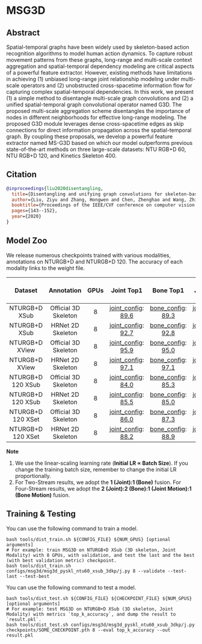 # MSG3D

## Abstract

Spatial-temporal graphs have been widely used by skeleton-based action recognition algorithms to model human action dynamics. To capture robust movement patterns from these graphs, long-range and multi-scale context aggregation and spatial-temporal dependency modeling are critical aspects of a powerful feature extractor. However, existing methods have limitations in achieving (1) unbiased long-range joint relationship modeling under multi-scale operators and (2) unobstructed cross-spacetime information flow for capturing complex spatial-temporal dependencies. In this work, we present (1) a simple method to disentangle multi-scale graph convolutions and (2) a unified spatial-temporal graph convolutional operator named G3D. The proposed multi-scale aggregation scheme disentangles the importance of nodes in different neighborhoods for effective long-range modeling. The proposed G3D module leverages dense cross-spacetime edges as skip connections for direct information propagation across the spatial-temporal graph. By coupling these proposals, we develop a powerful feature extractor named MS-G3D based on which our model outperforms previous state-of-the-art methods on three large-scale datasets: NTU RGB+D 60, NTU RGB+D 120, and Kinetics Skeleton 400.

## Citation

```BibTeX
@inproceedings{liu2020disentangling,
  title={Disentangling and unifying graph convolutions for skeleton-based action recognition},
  author={Liu, Ziyu and Zhang, Hongwen and Chen, Zhenghao and Wang, Zhiyong and Ouyang, Wanli},
  booktitle={Proceedings of the IEEE/CVF conference on computer vision and pattern recognition},
  pages={143--152},
  year={2020}
}
```

## Model Zoo

We release numerous checkpoints trained with various modalities, annotations on NTURGB+D and NTURGB+D 120. The accuracy of each modality links to the weight file.

| Dataset | Annotation | GPUs | Joint Top1 | Bone Top1 | Joint Motion Top1 | Bone-Motion Top1 | Two-Stream Top1 | Four Stream Top1 |
| :---: | :---: | :---: | :---: | :---: | :---: | :---: | :---: | :---: |
| NTURGB+D XSub | Official 3D Skeleton | 8 | [joint_config](/configs/msg3d/msg3d_pyskl_ntu60_xsub_3dkp/j.py): [89.6](http://download.openmmlab.com/mmaction/pyskl/ckpt/msg3d/msg3d_pyskl_ntu60_xsub_3dkp/j.pth) | [bone_config](/configs/msg3d/msg3d_pyskl_ntu60_xsub_3dkp/b.py): [89.3](http://download.openmmlab.com/mmaction/pyskl/ckpt/msg3d/msg3d_pyskl_ntu60_xsub_3dkp/b.pth) | [joint_motion_config](/configs/msg3d/msg3d_pyskl_ntu60_xsub_3dkp/jm.py): [87.7](http://download.openmmlab.com/mmaction/pyskl/ckpt/msg3d/msg3d_pyskl_ntu60_xsub_3dkp/jm.pth) | [bone_motion_config](/configs/msg3d/msg3d_pyskl_ntu60_xsub_3dkp/bm.py): [86.7](http://download.openmmlab.com/mmaction/pyskl/ckpt/msg3d/msg3d_pyskl_ntu60_xsub_3dkp/bm.pth) | 91.0 | 91.7 |
| NTURGB+D XSub | HRNet 2D Skeleton | 8 | [joint_config](/configs/msg3d/msg3d_pyskl_ntu60_xsub_hrnet/j.py): [92.7](http://download.openmmlab.com/mmaction/pyskl/ckpt/msg3d/msg3d_pyskl_ntu60_xsub_hrnet/j.pth) | [bone_config](/configs/msg3d/msg3d_pyskl_ntu60_xsub_hrnet/b.py): [92.8](http://download.openmmlab.com/mmaction/pyskl/ckpt/msg3d/msg3d_pyskl_ntu60_xsub_hrnet/b.pth) | [joint_motion_config](/configs/msg3d/msg3d_pyskl_ntu60_xsub_hrnet/jm.py): [89.8](http://download.openmmlab.com/mmaction/pyskl/ckpt/msg3d/msg3d_pyskl_ntu60_xsub_hrnet/jm.pth) | [bone_motion_config](/configs/msg3d/msg3d_pyskl_ntu60_xsub_hrnet/bm.py): [90.2](http://download.openmmlab.com/mmaction/pyskl/ckpt/msg3d/msg3d_pyskl_ntu60_xsub_hrnet/bm.pth) | 93.8 | 94.1 |
| NTURGB+D XView | Official 3D Skeleton | 8 | [joint_config](/configs/msg3d/msg3d_pyskl_ntu60_xview_3dkp/j.py): [95.9](http://download.openmmlab.com/mmaction/pyskl/ckpt/msg3d/msg3d_pyskl_ntu60_xview_3dkp/j.pth) | [bone_config](/configs/msg3d/msg3d_pyskl_ntu60_xview_3dkp/b.py): [95.0](http://download.openmmlab.com/mmaction/pyskl/ckpt/msg3d/msg3d_pyskl_ntu60_xview_3dkp/b.pth) | [joint_motion_config](/configs/msg3d/msg3d_pyskl_ntu60_xview_3dkp/jm.py): [94.0](http://download.openmmlab.com/mmaction/pyskl/ckpt/msg3d/msg3d_pyskl_ntu60_xview_3dkp/jm.pth) | [bone_motion_config](/configs/msg3d/msg3d_pyskl_ntu60_xview_3dkp/bm.py): [92.4](http://download.openmmlab.com/mmaction/pyskl/ckpt/msg3d/msg3d_pyskl_ntu60_xview_3dkp/bm.pth) | 96.4 | 96.9 |
| NTURGB+D XView | HRNet 2D Skeleton | 8 | [joint_config](/configs/msg3d/msg3d_pyskl_ntu60_xview_hrnet/j.py): [97.1](http://download.openmmlab.com/mmaction/pyskl/ckpt/msg3d/msg3d_pyskl_ntu60_xview_hrnet/j.pth) | [bone_config](/configs/msg3d/msg3d_pyskl_ntu60_xview_hrnet/b.py): [97.1](http://download.openmmlab.com/mmaction/pyskl/ckpt/msg3d/msg3d_pyskl_ntu60_xview_hrnet/b.pth) | [joint_motion_config](/configs/msg3d/msg3d_pyskl_ntu60_xview_hrnet/jm.py): [95.9](http://download.openmmlab.com/mmaction/pyskl/ckpt/msg3d/msg3d_pyskl_ntu60_xview_hrnet/jm.pth) | [bone_motion_config](/configs/msg3d/msg3d_pyskl_ntu60_xview_hrnet/bm.py): [95.1](http://download.openmmlab.com/mmaction/pyskl/ckpt/msg3d/msg3d_pyskl_ntu60_xview_hrnet/bm.pth) | 97.9 | 98.3 |
| NTURGB+D 120 XSub | Official 3D Skeleton | 8 | [joint_config](/configs/msg3d/msg3d_pyskl_ntu120_xsub_3dkp/j.py): [84.0](http://download.openmmlab.com/mmaction/pyskl/ckpt/msg3d/msg3d_pyskl_ntu120_xsub_3dkp/j.pth) | [bone_config](/configs/msg3d/msg3d_pyskl_ntu120_xsub_3dkp/b.py): [85.3](http://download.openmmlab.com/mmaction/pyskl/ckpt/msg3d/msg3d_pyskl_ntu120_xsub_3dkp/b.pth) | [joint_motion_config](/configs/msg3d/msg3d_pyskl_ntu120_xsub_3dkp/jm.py): [82.2](http://download.openmmlab.com/mmaction/pyskl/ckpt/msg3d/msg3d_pyskl_ntu120_xsub_3dkp/jm.pth) | [bone_motion_config](/configs/msg3d/msg3d_pyskl_ntu120_xsub_3dkp/bm.py): [81.5](http://download.openmmlab.com/mmaction/pyskl/ckpt/msg3d/msg3d_pyskl_ntu120_xsub_3dkp/bm.pth) | 86.9 | 87.8 |
| NTURGB+D 120 XSub | HRNet 2D Skeleton | 8 | [joint_config](/configs/msg3d/msg3d_pyskl_ntu120_xsub_hrnet/j.py): [85.5](http://download.openmmlab.com/mmaction/pyskl/ckpt/msg3d/msg3d_pyskl_ntu120_xsub_hrnet/j.pth) | [bone_config](/configs/msg3d/msg3d_pyskl_ntu120_xsub_hrnet/b.py): [85.0](http://download.openmmlab.com/mmaction/pyskl/ckpt/msg3d/msg3d_pyskl_ntu120_xsub_hrnet/b.pth) | [joint_motion_config](/configs/msg3d/msg3d_pyskl_ntu120_xsub_hrnet/jm.py): [82.6](http://download.openmmlab.com/mmaction/pyskl/ckpt/msg3d/msg3d_pyskl_ntu120_xsub_hrnet/jm.pth) | [bone_motion_config](/configs/msg3d/msg3d_pyskl_ntu120_xsub_hrnet/bm.py): [82.9](http://download.openmmlab.com/mmaction/pyskl/ckpt/msg3d/msg3d_pyskl_ntu120_xsub_hrnet/bm.pth) | 86.7 | 87.4 |
| NTURGB+D 120 XSet | Official 3D Skeleton | 8 | [joint_config](/configs/msg3d/msg3d_pyskl_ntu120_xset_3dkp/j.py): [86.0](http://download.openmmlab.com/mmaction/pyskl/ckpt/msg3d/msg3d_pyskl_ntu120_xset_3dkp/j.pth) | [bone_config](/configs/msg3d/msg3d_pyskl_ntu120_xset_3dkp/b.py): [87.3](http://download.openmmlab.com/mmaction/pyskl/ckpt/msg3d/msg3d_pyskl_ntu120_xset_3dkp/b.pth) | [joint_motion_config](/configs/msg3d/msg3d_pyskl_ntu120_xset_3dkp/jm.py): [82.9](http://download.openmmlab.com/mmaction/pyskl/ckpt/msg3d/msg3d_pyskl_ntu120_xset_3dkp/jm.pth) | [bone_motion_config](/configs/msg3d/msg3d_pyskl_ntu120_xset_3dkp/bm.py): [83.2](http://download.openmmlab.com/mmaction/pyskl/ckpt/msg3d/msg3d_pyskl_ntu120_xset_3dkp/bm.pth) | 88.9 | 89.6 |
| NTURGB+D 120 XSet | HRNet 2D Skeleton | 8 | [joint_config](/configs/msg3d/msg3d_pyskl_ntu120_xset_hrnet/j.py): [88.2](http://download.openmmlab.com/mmaction/pyskl/ckpt/msg3d/msg3d_pyskl_ntu120_xset_hrnet/j.pth) | [bone_config](/configs/msg3d/msg3d_pyskl_ntu120_xset_hrnet/b.py): [88.9](http://download.openmmlab.com/mmaction/pyskl/ckpt/msg3d/msg3d_pyskl_ntu120_xset_hrnet/b.pth) | [joint_motion_config](/configs/msg3d/msg3d_pyskl_ntu120_xset_hrnet/jm.py): [86.6](http://download.openmmlab.com/mmaction/pyskl/ckpt/msg3d/msg3d_pyskl_ntu120_xset_hrnet/jm.pth) | [bone_motion_config](/configs/msg3d/msg3d_pyskl_ntu120_xset_hrnet/bm.py): [86.5](http://download.openmmlab.com/mmaction/pyskl/ckpt/msg3d/msg3d_pyskl_ntu120_xset_hrnet/bm.pth) | 90.0 | 90.9 |

**Note**

1. We use the linear-scaling learning rate (**Initial LR ∝ Batch Size**). If you change the training batch size, remember to change the initial LR proportionally.
2. For Two-Stream results, we adopt the **1 (Joint):1 (Bone)** fusion. For Four-Stream results, we adopt the **2 (Joint):2 (Bone):1 (Joint Motion):1 (Bone Motion)** fusion.


## Training & Testing

You can use the following command to train a model.

```shell
bash tools/dist_train.sh ${CONFIG_FILE} ${NUM_GPUS} [optional arguments]
# For example: train MSG3D on NTURGB+D XSub (3D skeleton, Joint Modality) with 8 GPUs, with validation, and test the last and the best (with best validation metric) checkpoint.
bash tools/dist_train.sh configs/msg3d/msg3d_pyskl_ntu60_xsub_3dkp/j.py 8 --validate --test-last --test-best
```

You can use the following command to test a model.

```shell
bash tools/dist_test.sh ${CONFIG_FILE} ${CHECKPOINT_FILE} ${NUM_GPUS} [optional arguments]
# For example: test MSG3D on NTURGB+D XSub (3D skeleton, Joint Modality) with metrics `top_k_accuracy`, and dump the result to `result.pkl`.
bash tools/dist_test.sh configs/msg3d/msg3d_pyskl_ntu60_xsub_3dkp/j.py checkpoints/SOME_CHECKPOINT.pth 8 --eval top_k_accuracy --out result.pkl
```
